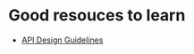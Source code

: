 # Good resouces to learn

- [API Design Guidelines](https://www.swift.org/documentation/api-design-guidelines/)
